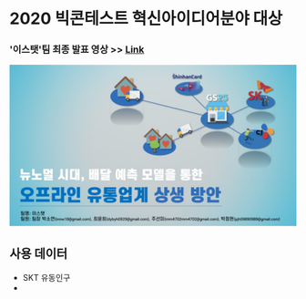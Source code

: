 # 2020 빅콘테스트 혁신아이디어분야 대상

### '이스탯'팀 최종 발표 영상 >> [Link][presentation-link]
[presentation-link]: https://youtu.be/32Y5Vtngc-Y?t=5131


![image-1](./Image/1.jpg)

## 사용 데이터
- SKT 유동인구
- 
